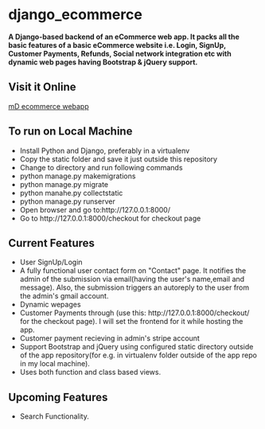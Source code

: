 # django_ecommerce
<p><b> A Django-based backend of an eCommerce web app. It packs all the basic features of a basic eCommerce website i.e. Login, SignUp, Customer Payments, Refunds, Social network integration etc with dynamic web pages having Bootstrap & jQuery support.</b></p>
<h2>Visit it Online</h2>
<a href ="http://mradul.pythonanywhere.com/">mD ecommerce webapp</a>
<h2>To run on Local Machine</h2>
<ul>
<li> Install Python and Django, preferably in a virtualenv</li>
<li> Copy the static folder and save it just outside this repository</li>
<li>Change to directory and run following commands</li>
<li>python manage.py makemigrations</li>
<li>python manage.py migrate</li>
<li> python manahe.py collectstatic</li>
<li> python manage.py runserver</li>
<li> Open browser and go to:http://127.0.0.1:8000/ </li>
<li> Go to http://127.0.0.1:8000/checkout for checkout page</li>
</ul>

<h2>Current Features</h2>
<ul>
<li>User SignUp/Login</li>
<li>A fully functional user contact form  on "Contact" page. It notifies the admin of the submission via email(having the user's name,email and message). Also, the submission triggers an autoreply to the user from the admin's gmail account.</li>
<li>Dynamic wepages</li>
<li>Customer Payments through (use this: http://127.0.0.1:8000/checkout/ for the checkout page). I will set the frontend for it while hosting the app.</li>
<li>Customer payment recieving in admin's stripe account</li>
<li>Support Bootstrap and jQuery using configured static directory outside of the app repository(for e.g. in virtualenv folder outside of the app repo in my local machine).</li>
<li>Uses both function and class based views.</li>
</ul>

<h2>Upcoming Features</h2>
<ul>
<li>Search Functionality.</li>
</ul>
